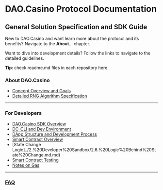 
# DAO.Casino Protocol Documentation
## General Solution Specification and SDK Guide

New to DAO.Casino and want learn more about the protocol and its benefits? Navigate to the **About**... chapter.

Want to dive into development details? Follow the links to navigate to the detailed guidelines.

**Tip**: check readme.md files in each repository here. 

### About DAO.Casino
* [Concept Overview and Goals](../1.%20About%20Dao.Casino/1.1.%20Concept%20Overview%20and%20Goals.md)
* [Detailed  RNG Algorithm Specification](../1.%20About%20Dao.Casino/1.2.%20Detailed%20Algorithm%20Specification.md)

***

### For Developers
* [DAO.Casino SDK Overview](../2.%20Developer%20Sandbox/2.1.%20Development%20Stack.md)
* [DC-CLI and Dev Environment](../2.%20Developer%20Sandbox/2.2.%20DC-CLI%20and%20Dev%20Environment.md)
* [DApp Structure and Development Process](../2.%20Developer%20Sandbox/2.3.%20Game%20Dev%20Process.md)
* [Smart Contract Overview](../2.%20Developer%20Sandbox/2.4.%20Smart%20Contract%20Specification.md)
* [State Change Logic]../2.%20Developer%20Sandbox/2.6.%20Logic%20Behind%20State%20Change.md.md)
* [Smart Contract Testing](../2.%20Developer%20Sandbox/2.5.%20Smart%20Contract%20Testing.md)
* [Notes on Gas](../2.%20Developer%20Sandbox/2.7.-Notes-on-Transaction-Pricing)
***

### [FAQ](../4.%20Miscellaneous%20Topics/4.1.%20FAQ.md)
